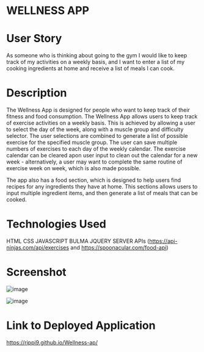 # WELLNESS APP


# User Story    
As someone who is thinking about going to the gym I would like to keep track of my activities on a weekly basis, and I want to enter a list of my cooking ingredients at home and receive a list of meals I can cook.

# Description
The Wellness App is designed for people who want to keep track of their fitness and food consumption.
The Wellness App allows users to keep track of exercise activities on a weekly basis. This is achieved by allowing a user to select the day of the week, along with a muscle group and difficulty selector. The user selections are combined to generate a list of possible exercise for the specified muscle group. The user can save multiple numbers of exercises to each day of the weekly calendar. The exercise calendar can be cleared apon user input to clean out the calendar for a new week - alternatively, a user may want to complete the same routine of exercise week on week, which is also made possible.

The app also has a food section, which is designed to help users find recipes for any ingredients they have at home. This sections allows users to input multiple ingredient items, and then generate a list of meals that can be cooked.

# Technologies Used
HTML
CSS
JAVASCRIPT
BULMA
JQUERY
SERVER APIs (https://api-ninjas.com/api/exercises and https://spoonacular.com/food-api)

# Screenshot
![image](https://user-images.githubusercontent.com/118699442/216266440-85518e15-0e52-43af-a2ec-0ec30f0ec4ff.png)

![image](https://user-images.githubusercontent.com/118699442/216266523-27c0e549-8430-45c4-b751-76c110ee07c6.png)




# Link to Deployed Application
https://rippi9.github.io/Wellness-ap/


